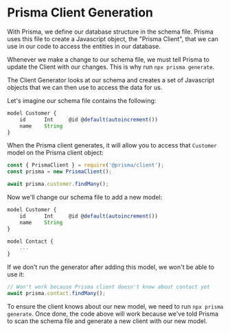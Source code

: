 # Prisma Client Generation

With Prisma, we define our database structure in the schema file. Prisma uses this file to create a Javascript object, the "Prisma Client", that we can use in our code to access the entities in our database.

Whenever we make a change to our schema file, we must tell Prisma to update the Client with our changes. This is why run `npx prisma generate`.

The Client Generator looks at our schema and creates a set of Javascript objects that we can then use to access the data for us.

Let's imagine our schema file contains the following:

```js
model Customer {
    id      Int     @id @default(autoincrement())
    name    String
}
```

When the Prisma client generates, it will allow you to access that `Customer` model on the Prisma client object:

```js
const { PrismaClient } = require('@prisma/client');
const prisma = new PrismaClient();

await prisma.customer.findMany();
```

Now we'll change our schema file to add a new model:

```js
model Customer {
    id      Int     @id @default(autoincrement())
    name    String
}

model Contact {
    ...
}
```

If we don't run the generator after adding this model, we won't be able to use it:

```js
// Won't work because Prisma client doesn't know about contact yet
await prisma.contact.findMany();
```

To ensure the client knows about our new model, we need to run `npx prisma generate`. Once done, the code above will work because we've told Prisma to scan the schema file and generate a new client with our new model.